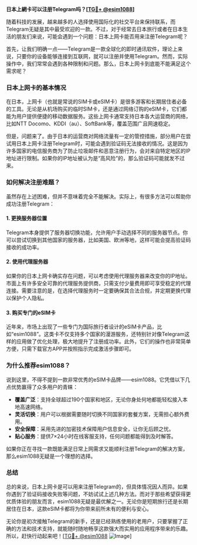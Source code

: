 **日本上網卡可以注册Telegram吗？[[TG💪+ @esim1088](https://t.me/s/esim1088)]**

随着科技的发展，越来越多的人选择使用国际化的社交平台来保持联系，而Telegram无疑是其中最受欢迎的一款。不过，对于经常去日本旅行或者在日本生活的朋友们来说，可能会遇到一个问题：日本上网卡能否用来注册Telegram呢？

首先，让我们明确一点——Telegram是一款全球化的即时通讯软件，理论上来说，只要你的设备能够连接到互联网，就可以注册并使用Telegram。然而，实际操作中，我们常常会遇到各种限制和问题。那么，日本上网卡到底能不能满足这个需求呢？

### 日本上网卡的基本情况

在日本，上网卡（也就是常说的SIM卡或eSIM卡）是很多游客和长期居住者必备的工具。无论是从机场购买的临时SIM卡，还是通过网络订购的eSIM卡，它们都能为用户提供便捷的移动数据服务。这些上网卡通常支持日本各大运营商的网络，比如NTT Docomo、KDDI（au）、SoftBank等，覆盖范围广且网速稳定。

但是，问题来了。由于日本的运营商对网络流量有一定的管控措施，部分用户在尝试用日本上网卡注册Telegram时，可能会遇到验证码无法接收的情况。这是因为许多国家的电信服务商为了防止垃圾邮件和恶意注册行为，会对来自特定地区的IP地址进行限制。如果你的IP地址被认为是“高风险”的，那么验证码可能就发不过来。

### 如何解决注册难题？

虽然存在上述困难，但并不意味着完全不能解决。实际上，有很多方法可以帮助你成功注册Telegram：

#### 1. 更换服务器位置
Telegram本身提供了服务器切换功能，允许用户手动选择不同的服务器节点。你可以尝试切换到其他国家的服务器，比如美国、欧洲等地，这样可能会提高验证码接收的成功率。

#### 2. 使用代理服务器
如果你的日本上网卡确实存在问题，可以考虑使用代理服务器来改变你的IP地址。市面上有许多安全可靠的代理服务提供商，只需支付少量费用即可享受稳定的代理连接。需要注意的是，在选择代理服务时一定要确保其合法合规，并定期更换代理以保护个人隐私。

#### 3. 购买专门的eSIM卡
近年来，市场上出现了一些专门为国际旅行者设计的eSIM卡产品，比如“esim1088”。这类卡不仅支持多个国家的漫游服务，还特别针对像Telegram这样的应用做了优化处理，极大地提升了注册成功率。此外，它们的操作也非常简单方便，只需下载官方APP并按照指示完成激活步骤即可。

### 为什么推荐esim1088？

说到这里，不得不提到一款非常优秀的eSIM卡品牌——esim1088。它凭借以下几点优势赢得了众多用户的青睐：

- **覆盖广泛**：支持全球超过190个国家和地区，无论你身处何地都能轻松接入本地高速网络。
- **灵活切换**：用户可以根据需要随时切换不同国家的套餐方案，无需担心额外费用。
- **安全保障**：采用先进的加密技术保障用户信息安全，让你无后顾之忧。
- **贴心服务**：提供7×24小时在线客服支持，任何问题都能得到及时解答。

如果你正在寻找一款既能满足日常上网需求又能顺利注册Telegram的解决方案，那么esim1088无疑是一个理想的选择。

### 总结

总的来说，日本上网卡是可以用来注册Telegram的，但具体情况因人而异。如果你遇到了验证码接收失败等问题，不妨试试上述几种方法。而对于那些希望获得更优质体验的朋友而言，esim1088无疑是最优解之一。无论你是短期旅行还是长期居住在日本，这款eSIM卡都将为你带来前所未有的便利与安心。

无论你是初次接触Telegram的新手，还是已经熟练使用的老用户，只要掌握了正确的方法和技术支持，就能随时随地畅享这款强大而实用的应用程序带来的乐趣。所以，赶快行动起来吧！[[TG💪+ @esim1088](https://t.me/s/esim1088) ![Image](https://i.postimg.cc/4NQfJmqS/Snipaste-2025-05-13-00-14-12.png)]